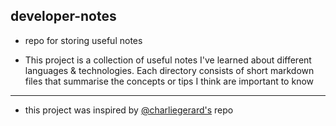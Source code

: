 ## developer-notes

- repo for storing useful notes

- This project is a collection of useful notes I've learned about different languages & technologies. Each directory consists of short markdown files that summarise the concepts or tips I think are important to know

<hr>

- this project was inspired by <a href="https://github.com/charliegerard">@charliegerard's</a> repo

